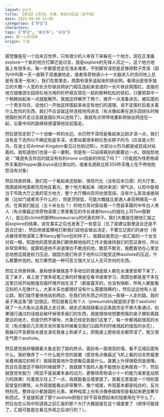 ```yaml
---
layout: post
title: 【梦记】火烈鸟，大象，和权力压迫（还不错）
date: 2023-09-09 14:00
categories: ["梦记"]
characters: 
tags: ["梦记", "奥兰多", "末日"]
pov: 第一人称视角
origin: 个站
---
```


感觉像是在一个后末日世界，只有很少的人幸存下来躲在一个地方，现在正准备explore一个新的地方打算迁徙过去，我是explore的先锋人员之一。这个地方地面上有很多水，每一步都感觉走在浅水滩里，不到脚背深但是足够把鞋子弄湿（因为HHN第一天一直鞋子湿漉漉地走，或者怪奇物语小十一大脑进入的空间地上总是有浅浅一层水）。我们在那里走，周围有很多竖起来的铁丝网，看得出是很多独立的大概一人宽的长方形铁丝网状门相互连起来变成的一长片铁丝网围栏，连接的地方就像游乐园排队地方用的栏杆相互搭在一起的那种松松的锁扣，只要把其中一个稍微抬起来一点就能解开。我就这样解开了两个，推开一点准备进去，被后面的一个男生叫住，说他们一开始这样围起来肯定有他们的道理，说不定围栏后面关着什么危险的东西，我们不应该就这样违规地闯进去（有点像如果在游乐园排队时候把围栏拆开走过去就是插队所以违规了）。我就有点悻悻地重新把铁丝网连在一起，沿着中间的路继续很谨慎地往前面走。

然后感觉走到了一个池塘一样的水边，水仍然不深但是看起来比刚才深一点，我们没有走下去所以不确定到底多深，水里站着很多粉红色长脖子的鸟（应该是火烈鸟，在迪士尼Animal Kingdom看见过也拍过照）。大部分火烈鸟都是成双成对站着的，我知道他们也是一夫一妻制，但是有一只站得离别的都要远一点，很抱怨地说：“难道失去伴侣的就没有权利move on找新的伴侣了吗？”（可能因为怪奇物语昨天看到Hopper跟Joyce说过类似的，或者名朋欧比旺355昨天晚上在不停地抱怨没有对象）

然后场景转换，我们在一个看起来还挺新、很现代化（没有后末日感）的大厅里，周围瓷砖地面都亮亮地反着光，整个地方看起来（相对来说）很气派，认知中是相当于市政大厅之类的官方地方，整个大厅横向空间也很宽阔，没有什么家具或者隔断（比如门或者帘子什么的），但是顶很低，可能大概就比普通人身高稍微高一点点。在离我们挺远（五十米左右？）的地方背对窗站着一个西装革履的中年白人男人（有点像最近怪奇物语第三季里看见的市长或者Nancy的报社上司Tom那群人），是比较cliché的那种bureaucracy的代表的样子。我们大概是在跟他汇报之前explore的结果，说完事实之后也发表了一些意见（忘了是建议那里适合还是不适合迁徙），然后他很蛮横地打断我们说他会做出决定，不要忘记我们的身份（有点像怪奇物语第三季Nancy被Tom怼的样子）。我跟站我旁边一起汇报的一个女生对视一眼，知道他的意思是我们都依赖他给的工作才能维持我们的签证身份，所以非常受牵制，就算知道他不讲道理也不敢违抗他，敢怒不敢言，我瞪着他在心里忿忿地想这就是权力压迫，就因为我们有求于他所以只能受这种asshole的压迫，什么都要听他的，权力果然是一种可恶又强大又让人无可奈何的东西。

然后又场景转换，我和很多跟我差不多地位的普通底层人都在水滩里安顿下来了，支了桌子，桌上放了很多纸笔之类的好像是在看书或者学习，周围也都是差不多在这里已经开始勉强克服环境开始生活了（都是露天的，也没有隔断，所有人都能看见别的人在做什么，大家关系也都很好没有什么需要隐瞒的）。然后远远地有人说让路，我们就尽量快地站到两边，在我们的东西之间空出一条够一人走的路，我的桌子离这条“路”边很近。然后就看见有个人（presumably就是刚才那个asshole）骑了一头大象从这条路上走过来，越走近我就越看出这条路完全不够大象通过，如果强行通过的话就会破坏掉很多我们的东西，我就很快地想要把我的桌子挪到离路更远的地方，但是仍然不够快，大象已经走到我们这里了，每一步都溅起很高的水花（有点像前几天雨天坐同事车时候看见我们沿路开的时候溅起的很高的水花），我躲闪不急那些水就全泼在我身上和桌子上，把我桌上那些纸全都弄湿了，我又很生气那个asshole。

然后感觉我好像跟着大象走到了路的终点，面前有一面很高的墙，看不见墙后面有什么，我好像弄了一个什么能升空的装置（感觉有点像最近飞机上看的功夫熊猫里坐着绑烟花的椅子）摇摇晃晃地升空想看后面是什么。装置上升得很稳但是很慢，而且在高度还不够的时候就停了，我就跟下面的人能不能想办法再推我一下，然后就感觉有股力（明显不是装置本身的动力，更像怪奇物语小十一的能力或者星战原力的效果）托着我又往上了一点，我就能看见墙里面了。我看见里面是一个特别富丽堂皇的建筑，从外观就能看出非常奢华，像个城堡，外观基本都是纯白的，反光特别亮，整体设计都是圆形元素，某种程度上也有点像泰姬陵但是看起来更加奢华和西式。于是就知道了那个asshole把我们好不容易攒起来的钱都用在干什么了，然后也在认知中知道我之前汇报的那个大厅大概就是在这个城堡里了（顺序可能错了，汇报可能是在看见外观之后进行的？）。
